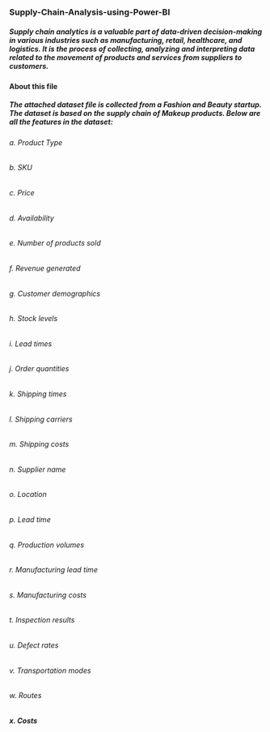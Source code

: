 ### Supply-Chain-Analysis-using-Power-BI
##### Supply chain analytics is a valuable part of data-driven decision-making in various industries such as manufacturing, retail, healthcare, and logistics. It is the process of collecting, analyzing and interpreting data related to the movement of products and services from suppliers to customers.
#### About this file 
##### The attached dataset file is collected from a Fashion and Beauty startup. The dataset is based on the supply chain of Makeup products. Below are all the features in the dataset:

###### a. Product Type
###### b. SKU
###### c. Price
###### d. Availability
###### e. Number of products sold
###### f. Revenue generated
###### g. Customer demographics
###### h. Stock levels
###### i. Lead times
###### j. Order quantities
###### k. Shipping times
###### l. Shipping carriers
###### m. Shipping costs
###### n. Supplier name
###### o. Location
###### p. Lead time
###### q. Production volumes
###### r. Manufacturing lead time
###### s. Manufacturing costs
###### t. Inspection results
###### u. Defect rates
###### v. Transportation modes
###### w. Routes
##### x. Costs
